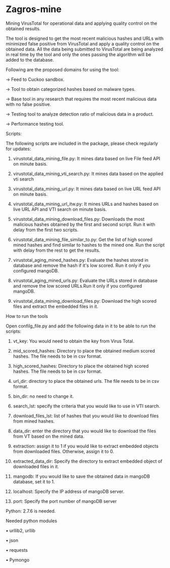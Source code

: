 # Zagros-mine
Mining VirusTotal for operational data and applying quality control on the obtained results.

The tool is designed to get the most recent malicious hashes and URLs with minimized false positive from VirusTotal and apply a quality control on the obtained data. All the data being submitted to VirusTotal are being analyzed in real time by the tool and only the ones passing the algorithm will be added to the database. 


Following are the proposed domains for using the tool: 

-> Feed to Cuckoo sandbox. 

-> Tool to obtain categorized hashes based on malware types. 

-> Base tool in any research that requires the most recent malicious data with no false positive. 

-> Testing tool to analyze detection ratio of malicious data in a product. 

-> Performance testing tool.


Scripts:

The following scripts are included in the package, please check regularly for updates:

1.	virustotal_data_mining_file.py: It mines data based on live File feed API on minute basis. 

2.	virustotal_data_mining_vti_search.py: It mines data based on the applied vti search

3.	virustotal_data_mining_url.py: It mines data based on live URL feed API on minute basis.

4.  virustotal_data_mining_url_itw.py: It mines URLs and hashes based on live URL API and VTI search on minute basis.

5.  virustotal_data_mining_download_files.py: Downloads the most malicious hashes obtained by the first and second script. Run it with delay from the first two scripts.

6.  virustotal_data_mining_file_similar_to.py: Get the list of high scored mined hashes and find similar to hashes to the mined one. Run the script with delay from the rest to get the results.

7. virustotal_aging_mined_hashes.py: Evaluate the hashes stored in database and remove the hash if it's low scored. Run it only if you configured mangoDB.

8. virustotal_aging_mined_urls.py: Evaluate the URLs stored in database and remove the low scored URLs.Run it only if you configured mangoDB.

9. virustotal_data_mining_download_files.py: Download the high scored files and extract the embedded files in it.

How to run the tools

Open confilg_file.py and add the following data in it to be able to run the scripts:

1.	vt_key: You would need to obtain the key from Virus Total.

2.	mid_scored_hashes: Directory to place the obtained medium scored hashes. The file needs to be in csv format.

3.	high_scored_hashes: Directory to place the obtained high scored hashes. The file needs to be in csv format.

4.	url_dir: directory to place the obtained urls. The file needs to be in csv format.

5.	bin_dir: no need to change it.

6.	search_lst: specify the criteria that you would like to use in VTI search.

7.   download_files_lst: list of hashes that you would like to download files from mined hashes. 

8.   data_dir: enter the directory that you would like to download the files from VT based on the mined data.

9.   extraction: assign it to 1 if you would like to extract embedded objects from downloaded files. Otherwise, assign it to 0.

10.  extracted_data_dir: Specify the directory to extract embedded object of downloaded files in it.

11.  mangodb: If you would like to save the obtained data in mangoDB database, set it to 1.

12. localhost: Specify the IP address of mangoDB server.

13. port: Specify the port number of mangoDB server


Python: 2.7.6 is needed.


Needed python modules

•	urllib2, urllib

•	json

•	requests

•	Pymongo


